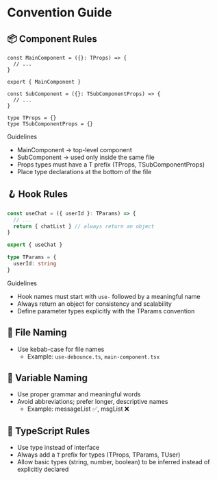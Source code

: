 # Convention Guide

## 📦 Component Rules

```tsx
const MainComponent = ({}: TProps) => {
  // ...
}

export { MainComponent }

const SubComponent = ({}: TSubComponentProps) => {
  // ...
}

type TProps = {}
type TSubComponentProps = {}

```

Guidelines
- MainComponent → top-level component
- SubComponent → used only inside the same file
- Props types must have a T prefix (TProps, TSubComponentProps)
- Place type declarations at the bottom of the file


## 🪝 Hook Rules


```ts
const useChat = ({ userId }: TParams) => {
  // ...
  return { chatList } // always return an object
}

export { useChat }

type TParams = {
  userId: string
}

```

Guidelines
- Hook names must start with `use-` followed by a meaningful name
- Always return an object for consistency and scalability
- Define parameter types explicitly with the TParams convention

## 📂 File Naming
- Use kebab-case for file names
  - Example: `use-debounce.ts`, `main-component.tsx`


## 📝 Variable Naming

- Use proper grammar and meaningful words
- Avoid abbreviations; prefer longer, descriptive names
  - Example: messageList ✅, msgList ❌

## 📘 TypeScript Rules

- Use type instead of interface
- Always add a `T` prefix for types (TProps, TParams, TUser)
- Allow basic types (string, number, boolean) to be inferred instead of explicitly declared